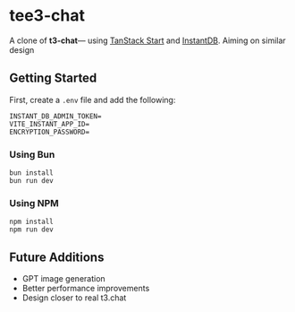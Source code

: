 # tee3-chat

A clone of **t3-chat**— using [TanStack Start](https://tanstack.com/start) and [InstantDB](https://www.instantdb.com/).
Aiming on similar design

## Getting Started

First, create a `.env` file and add the following:

```
INSTANT_DB_ADMIN_TOKEN=
VITE_INSTANT_APP_ID=
ENCRYPTION_PASSWORD=
```

### Using Bun

```
bun install
bun run dev
```

### Using NPM

```
npm install
npm run dev
```

## Future Additions

- GPT image generation
- Better performance improvements
- Design closer to real t3.chat
